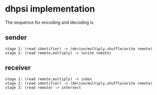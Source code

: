 # dhpsi implementation

The sequence for encoding and decoding is

## sender
    stage 1: (read identifier) -> (derive/multiply,shuffle/write remote)
    stage 2: (read remote,multiply) -> (write remote)
## receiver
    stage 1: (read remote,multiply) -> index
    stage 2: (read identifier) -> (derive/multiply,shuffle/write remote)
    stage 3: (read remote) -> intersect
